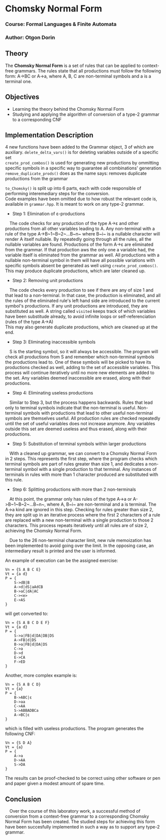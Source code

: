# Chomsky Normal Form

### Course: Formal Languages & Finite Automata

### Author: Otgon Dorin

## Theory

The **Chomsky Normal Form** is a set of rules that can be applied to context-free grammars.
The rules state that all productions must follow the following form: A->BC or A->a, where A, B, C are non-terminal symbols and a is a terminal one.
## Objectives

* Learning the theory behind the Chomsky Normal Form
* Studying and applying the algorithm of conversion of a type-2 grammar to a corresponding CNF

## Implementation Description
4 new functions have been added to the Grammar object, 3 of which are auxiliary.
`delete_delta_vars()` is for deleting variables outside of a specific set  
`create_prod_combos()` is used for generating new productions by ommitting specific symbols in a specific way to guarantee all combinations' generation  
`remove_duplicate_prods()` does as the name says: removes duplicate productions from the grammar  

`to_Chomsky()` is split up into 6 parts, each with code responsible of performing interemediary steps for the conversion.  
Code examples have been omitted due to how robust the relevant code is, available in `grammar.hpp`. It is meant to work on any type-2 grammar.

- Step 1: Elimination of ε-productions

&emsp;The code checks for any production of the type A->ε and other productions from all other variables leading to A. Any non-terminal with a rule of the type A->B~1~B~2~...B~n~ where B~i~ is a nullable character will render A itself nullable.
By repeatedly going through all the rules, all the nullable variables are found. Productions of the form A->ε are eliminated from the grammar. If that production aws the only one a variable had, the variable itself is eliminated from the grammar as well.
All productions with a nullable non-terminal symbol in them will have all possible variations with specific symbols absent be generated as well using `create_prod_combos()`. This may produce duplicate productions, which are later cleaned up.

- Step 2: Removing unit productions

&emsp;The code checks every production to see if there are any of size 1 and that lead to a non-terminal. In that case, the production is eliminated, and all the rules of the eliminated rule's left hand side are introduced to the current symbol's productions. If any unit productions are introduced, they are substituted as well.
A string called `visited` keeps track of which variables have been substitude already, to avoid infinite loops or self-referenciation (rules of the type A->A)  
This may also generate duplicate productions, which are cleaned up at the end.

- Step 3: Eliminating inaccessible symbols

&emsp;S is the starting symbol, so it will always be accessible. The program will check all productions from S and remember which non-terminal symbols the productions lead to. One of these symbols will be picked to have its productions checked as well, adding to the set of accessible variables. This process will continue iteratively until no more new elements are added to the set.
Any variables deemed inaccessible are erased, along with their productions.

- Step 4: Eliminating useless productions

&emsp;Similar to Step 3, but the process happens backwards. Rules that lead only to terminal symbols indicate that the non-terminal is useful. Non-terminal symbols with productions that lead to other useful non-terminal symbols are themselves useful.
All production rules are checked repeatedly until the set of useful variables does not increase anymore. Any variables outside this set are deemed useless and thus erased, along with their productions.

- Step 5: Substitution of terminal symbols within larger productions

&emsp;With a cleaned up grammar, we can convert to a Chomsky Normal Form in 2 steps. This represents the first step, where the program checks which terminal symbols are part of rules greater than size 1, and dedicates a non-terminal symbol with a single production to that terminal.
Any instances of terminals in rules with more than 1 character produced are substituted with this rule.

- Step 6: Splitting productions with more than 2 non-terminals

&emsp;At this point, the grammar only has rules of the type A->a or A->B~1~B~2~...B~n~, where A, B~i~ are non-terminal and a is terminal. The A->a kind are ignored in this step.
Checking for rules greater than size 2, they are split up in an iterative process where the first 2 characters of a rule are replaced with a new non-terminal with a single production to those 2 characters.
This process repeats iteratively until all rules are of size 2, achieving the Chomsky Normal Form.

&emsp;Due to the 26 non-terminal character limit, new rule memoization has been implemented to avoid going over the limit. In the opposing case, an intermediary result is printed and the user is informed.

An example of execution can be the assigned exercise:
```
Vn = {S A B C E}
Vt = {a d}
P = {
	S->dB|B
	A->d|dS|aAdCB
	B->aC|dA|AC
	C-><e>
	E->AS
}
```
will get converted to:
```
Vn = {S A B C D E F}
Vt = {a d}
P = {
	S->a|FB|d|DA|DB|DS
	A->FB|d|DS
	B->a|FB|d|DA|DS
	C->a
	D->d
	E->CA
	F->ED
}
```

Another, more complex example is:
```
Vn = {S A B C D}
Vt = {a}
P = {
	B->ABC|ε
	D->aa
	C->AA
	S->ABBADBCa
	A->BC|ε
}
```
which is filled with useless productions. The program generates the following CNF:
```
Vn = {S D A}
Vt = {a}
P = {
	A->a
	D->AA
	S->DA
}
```

The results can be proof-checked to be correct using other software or pen and paper given a modest amount of spare time.

## Conclusion
&emsp;Over the course of this laboratory work, a successful method of conversion from a context-free grammar to a corresponding Chomsky Normal Form has been created. The studied steps for achieving this form have been succesfully implemented in such a way as to support any type-2 grammar.
